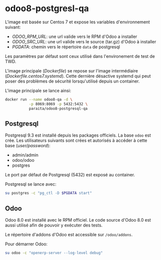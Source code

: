 # odoo8-postgresl-qa

L'image est basée sur Centos 7 et expose les variables d'environnement suivant:

* _ODOO_RPM_URL_: une url valide vers le RPM d'Odoo a installer
* _ODOO_SRC_URL_: une url valide vers le source (tar.gz) d'Odoo à installer
* _PGDATA_: chemin vers le répertoire `data` de postgresql

Les paramètres par défaut sont ceux utilisé dans l'environement de test de TWD.

L'image principale (_Dockerfile_) se repose sur l'image intermédiaire (_Dockerfile.centos7.systemd_).
Cette dernière désactive systemd qui peut poser des problèmes de sécurité lorsqu'utilisé depuis un container.

L'image principale se lance ainsi:

```bash
docker run --name odoo8-qa -d \
           -p 8069:8069 -p 5432:5432 \
           paraita/odoo8-postgresql-qa
```

## Postgresql

Postgresql 9.3 est installé depuis les packages officiels.
La base `odoo` est crée. Les utilisateurs suivants sont crées et autorisés à accéder à cette base (_user/password_):

* admin/admin
* odoo/odoo
* postgres

Le port par défaut de Postgresql (5432) est exposé au container.

Postgresql se lance avec:

```bash
su postgres -c "pg_ctl -D $PGDATA start"
```

## Odoo

Odoo 8.0 est installé avec le RPM officiel.
Le code source d'Odoo 8.0 est aussi utilisé afin de pouvoir y exécuter des tests.

Le répertoire d'addons d'Odoo est accessible sur `/odoo/addons`.

Pour démarrer Odoo:

```bash
su odoo -c "openerp-server --log-level debug"
```



